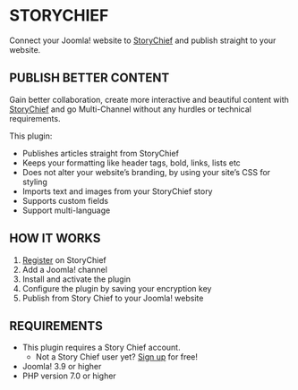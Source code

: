 # STORYCHIEF
Connect your Joomla! website to [StoryChief](https://storychief.io/) and publish straight to your website.

## PUBLISH BETTER CONTENT
Gain better collaboration, create more interactive and beautiful content with [StoryChief](https://storychief.io/) and go Multi-Channel without any hurdles or technical requirements.

This plugin:

- Publishes articles straight from StoryChief
- Keeps your formatting like header tags, bold, links, lists etc
- Does not alter your website’s branding, by using your site’s CSS for styling
- Imports text and images from your StoryChief story
- Supports custom fields
- Support multi-language

## HOW IT WORKS
1. [Register](https://app.storychief.io/register) on StoryChief
2. Add a Joomla! channel
3. Install and activate the plugin
4. Configure the plugin by saving your encryption key
5. Publish from Story Chief to your Joomla! website

## REQUIREMENTS
- This plugin requires a Story Chief account.
    - Not a Story Chief user yet? [Sign up](https://app.storychief.io/register) for free!
- Joomla! 3.9 or higher
- PHP version 7.0 or higher